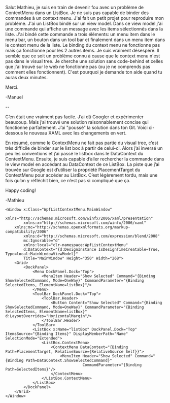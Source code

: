 Salut Mathieu, je suis en train de devenir fou avec un problème de ContextMenu dans un ListBox. Je ne suis pas capable de binder des commandes à un context menu. J'ai fait un petit projet pour reproduire mon problème. J'ai un ListBox bindé sur un view model. Dans ce view model j'ai une commande qui affiche un message avec les items sélectionnés dans la liste. J'ai bindé cette commande a trois éléments: un menu item dans le menu bar, un bouton dans un tool bar et finalement dans un menu item dans le context menu de la liste. Le binding du context menu ne fonctionne pas mais ça fonctionne pour les 2 autres items. Je suis vraiment désespéré. Il semble que ce soit un problème connu à cause que le context menu n'est pas dans le visual tree. Je cherche une solution sans code-behind et celles que j'ai trouvé sur le web ne fonctionne pas (ou je ne comprends pas comment elles fonctionnent). C'est pourquoi je demande ton aide quand tu auras deux minutes. 

Merci. 

-Manuel

--

C’en était une vraiment pas facile.  J’ai dû Googler et expérimenter beaucoup.  Mais j’ai trouvé une solution raisonnablement concise qui fonctionne parfaitement.  J’ai "poussé" la solution dans ton Git. Voici ci-dessous le nouveau XAML avec les changements en vert. 

En résumé, comme le ContextMenu ne fait pas partie du visual tree, c’est très difficile de binder sur le list box à partir de celui-ci.  Alors j’ai inversé un peu les conventions et j’ai passé le listbox dans le DataContext du ContextMenu.  Ensuite, je suis capable d’aller rechercher la commande dans le view model en accédant au DataContext de ce ListBox.  La piste que j’ai trouvée sur Google est d’utiliser la propriété PlacementTarget du ContextMenu pour accéder au ListBox.  C’est légèrement tordu, mais une fois qu’on y réfléchit bien, ce n’est pas si compliqué que ça.

Happy coding!

-Mathieu

    <Window x:Class="WpfListContextMenu.MainWindow"
            xmlns="http://schemas.microsoft.com/winfx/2006/xaml/presentation"
            xmlns:x="http://schemas.microsoft.com/winfx/2006/xaml"
  	    xmlns:mc="http://schemas.openxmlformats.org/markup-compatibility/2006"
		    xmlns:d="http://schemas.microsoft.com/expression/blend/2008"
		    mc:Ignorable="d"
		    xmlns:local="clr-namespace:WpfListContextMenu"
		    d:DataContext="{d:DesignInstance IsDesignTimeCreatable=True, Type=local:MainWindowViewModel}"
            Title="MainWindow" Height="350" Width="268">
        <Grid>
    	    <DockPanel>
    		    <Menu DockPanel.Dock="Top">
    			    <MenuItem Header="Show Selected" Command="{Binding ShowSelectedCommand, Mode=OneWay}" CommandParameter="{Binding SelectedItems, ElementName=listBox}"/>
    		    </Menu>
    		    <ToolBar DockPanel.Dock="Top">
    			    <ToolBar.Header>
    				    <Button Content="Show Selected" Command="{Binding ShowSelectedCommand, Mode=OneWay}" CommandParameter="{Binding SelectedItems, ElementName=listBox}" d:LayoutOverrides="HorizontalMargin"/>
    			    </ToolBar.Header>
    		    </ToolBar>
    		    <ListBox x:Name="listBox" DockPanel.Dock="Top" ItemsSource="{Binding Items}" DisplayMemberPath="Name" SelectionMode="Extended">
                    <ListBox.ContextMenu>
                        <ContextMenu DataContext="{Binding Path=PlacementTarget, RelativeSource={RelativeSource Self}}">
                            <MenuItem Header="Show Selected" Command="{Binding Path=DataContext.ShowSelectedCommand}"
                                      CommandParameter="{Binding Path=SelectedItems}"/>
                        </ContextMenu>
                    </ListBox.ContextMenu>
			    </ListBox>
    	    </DockPanel>
        </Grid>
    </Window>